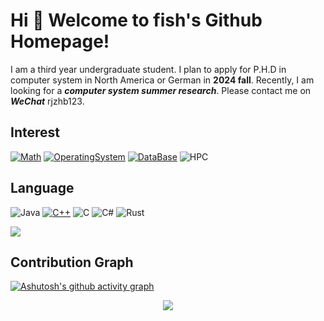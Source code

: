 # Hi 🎉 Welcome to fish's Github Homepage!
I am a third year undergraduate student.
I plan to apply for P.H.D in computer system in North America or German in **2024 fall**.
Recently, I am looking for a ***computer system summer research***. Please contact me on ***WeChat*** rjzhb123.
## Interest
[![Math](https://img.shields.io/badge/-Math-f05032?style=flat-square&logo=Math&logoColor=white)](https://www.linuxfoundation.org/)
[![OperatingSystem](https://img.shields.io/badge/-OperatingSystem-333333?style=flat-square&logo=OperatingSystem&logoColor=white)](https://www.linuxfoundation.org/)
[![DataBase](https://img.shields.io/badge/DataBase-008C41?style=flat-square&logo=DataBase&logoColor=ffffff)](https://img.shields.io/badge/DataBase-brightgreen)
![HPC](https://img.shields.io/badge/-HPC-007396?style=flat-square&logo=HPC&logoColor=ffffff)
## Language
![Java](https://img.shields.io/badge/-Java-007396?style=flat-square&logo=Java&logoColor=ffffff)
[![C++](https://img.shields.io/badge/-C++-3776AB?style=flat-square&logo=c++&logoColor=ffffff)](https://www.python.org/)
![C](https://img.shields.io/badge/-C-4FC08D?style=flat-square&logo=C&logoColor=ffffff)
![C#](https://img.shields.io/badge/.NET-512BD4?style=flat-square&logo=C-Sharp&logoColor=ffffff)
![Rust](https://img.shields.io/badge/Rust-F7DF1E?style=flat-square&logo=Rust&logoColor=ffffff)


![](https://github-readme-stats.vercel.app/api/top-langs/?username=rjzhb&theme=dark&layout=compact)
## Contribution Graph
[![Ashutosh's github activity graph](https://github-readme-activity-graph.cyclic.app/graph?username=rjzhb&theme=merko)](https://github.com/ashutosh00710/github-readme-activity-graph)
<div align="center"> <img src="https://visitor-badge.glitch.me/badge?page_id=sun0225SUN" /> </div>


